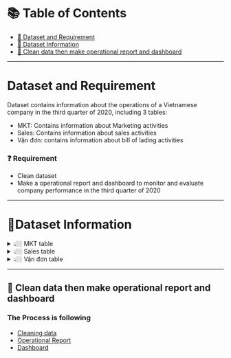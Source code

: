 # :books: Table of Contents <!-- omit in toc -->

- [:briefcase: Dataset and Requirement](#dataset-and-requirement)
- [:bookmark_tabs: Dataset Information](#bookmark_tabsdataset-information)
- [🔎 Clean data then make operational report and dashboard](#--clean-data-then-make-operational-report-and-dashboard)

---

# Dataset and Requirement

Dataset contains information about the operations of a Vietnamese company in the third quarter of 2020, including 3 tables:
- MKT: Contains information about Marketing activities
- Sales: Contains information about sales activities
- Vận đơn: contains information about bill of lading activities 
### ❓ Requirement
- Clean dataset
- Make a operational report and dashboard to monitor and evaluate company performance in the third quarter of 2020

---
# :bookmark_tabs:Dataset Information

<details><summary> 👆🏼 MKT table </summary>

This data has 21 columns, including:

- Date:The date the marketing campaign was implemented
- Channel: Channel used to display ads
- MKTer: Name of staff member
- Chiến dịch: Name of marketing campaign
- Chi phí Marketing: Marketing expense
- Impression: Number of ad impressions
- Reach: Total number of unique individuals exposed to the ad
- Click: Number of clicks on ad
- Share: Number of shares
- Cmt: Number of comments
- Inbox: Number of inboxs
- Lead MKT: Number of Leads
- Đơn hàng: Numbers of orders
- Doanh thu: Revenue
- Paid Revenue 1: revenue generated from products that were sold through marketing campaign
- Giá/Lead: Expense per Lead
- Đơn/Lead: Order per Lead
- CPM: Expense per 1000 Impressions
- CPC: Expense per Click
- Giá Mess\n(Cmt + Inbox): Expense per Cmt or Inbox
- Mục danh sách: Total marketing expenses and taxes

 

</details>

<details><summary> 👆🏼 Sales table </summary>

Data has 21 columns, including:

- 'Unnamed: 0' : Unclear
- Giờ: The time that customers leave their information on the ads
- Khách hàng: Name of Lead
- SĐT: Number phone of Lead
- Channel: Channel which customer is advertised
- Chiến dịch: Marketing campaign which customer is advertised
- Content: Unclear
- Marketer 2: Name of marketer
- Type of Lead: Type of Lead, includes 2 values: Dathang(ordered) and Tuvan (being consulted)
- Sales Admin xác nhận Type of Lead: Confirmation of type of Lead by Sales Admin
- Sales: Name of Sales
- Số lần tương tác: Number of calls
- Ngày gọi: The day the employee contacted the Lead
- Trạng thái: Lead status
- Level: Lead status in more detail
- Ngày hẹn gọi lại: The date the customer makes an appointment to call back
- Close date: The date the customer completes payment
- Tỉnh/TP: Province/City where the customer lives
- Số lượng bộ sách: Number of book sets ordered
- Số tiền giảm giá: Discount amount
- Tổng tiền: Total amount that the customer needs to pay

</details>

<details><summary> 👆🏼 Vận đơn table </summary>
 This data has 45 columns, including:

- STT: serial number column
- Mã đơn hàng: code orders
- Ghi chú đơn hàng: order notes
- Tags đơn hàng: order tags
- Nhân viên tạo đơn: Name of the employee creating the order
- Chi nhánh: branch
- Nguồn: source
- Mã vận đơn: bill of lading code
- Tình trạng gói hàng: order status
- Trạng thái đối tác: shipping partner status
- Lý do hủy đơn: reason for cancellation
- Ngày đóng gói: the date the order was packed
- Ngày hẹn giao hàng: delivery appointment date
- Ngày xuất kho: date of inventory
- Ngày giao hàng: delivery date
- Đối tác giao hàng: name of shipping partner company
- Dịch vụ giao hàng: name of delivery service
- Khối lượng: package volume
- Kích thước(DxRxC): package size
- Tên người nhận: name of consignee
- SĐT người nhận: number phone of consignee
- Địa chỉ giao hàng: delivery address
- Tỉnh/Thành: the province where the customer lives
- Quận/Huyện: the district where the customer lives
- Phường xã: the ward where the customer lives
- Trạng thái đối soát: Control status
- Tiền khách phải trả cho đơn: the amount the customer must pay
- Khách hàng đã trả: the amount the customer has paid
- Hình thức thanh toán: payments
- Tổng tiền thu hộ: total amount collected
- Phí vận chuyển: transport expense
- Người trả phí: the party must pay the fee
- Phí trả đối tác: the expense paid to partner company
- Ghi chú đơn giao: notes for carrier
- Mã sản phẩm: product code
- Tên sản phẩm: product name
- Ghi chú sản phẩm: product note
- Serial: Unclear
- Đơn vị tính: unit
- Đơn giá: unit price
- CK sản phẩm: product discount
- CK tổng đơn hàng: order discount
- Thuế cho từng sản phẩm: tax for each product
- Tổng tiền hàng: total order amount
</details>  

---

## 🔎  Clean data then make operational report and dashboard

### The Process is following 
- [Cleaning data](https://colab.research.google.com/drive/1yyFx9yizeurIivMRMfWL0qw66xMab9SN?hl=vi#scrollTo=KWSOT0ye1Om7)
- [Operational Report](https://github.com/anhtuan0811/Telecom-Churn-Analysis/blob/main/Churn_Analysis_EDA.ipynb) 
- [Dashboard](https://github.com/anhtuan0811/Telecom-Churn-Analysis/blob/main/Churn_Analysis_Model_Building.ipynb)
